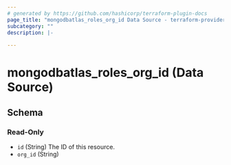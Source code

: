 ```yaml
---
# generated by https://github.com/hashicorp/terraform-plugin-docs
page_title: "mongodbatlas_roles_org_id Data Source - terraform-provider-mongodbatlas"
subcategory: ""
description: |-
  
---
```


# mongodbatlas_roles_org_id (Data Source)





<!-- schema generated by tfplugindocs -->
## Schema

### Read-Only

- `id` (String) The ID of this resource.
- `org_id` (String)
